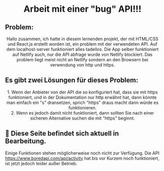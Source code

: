 <h1 align="center">Arbeit mit einer "bug" API!!!</h1> 

## Problem:
<p align="center">Hallo zusammen, ich hatte in diesem lernenden projekt, der mit HTML/CSS und React.js erstellt worden ist, ein problem mit der verwendeten API.
Auf dem localhost-server funktioniert alles tadellos. Die App selber funktioniert auf Netlify auch, nur die API abfrage wurde von Netlify blockiert.
Das problem liegt meist nicht an Netlify sondern an den Browsern bei verwendung von http und https.</p>

## Es gibt zwei Lösungen für dieses Problem:
<p align="center">1. Wenn der Anbieter von der API die so konfiguriert hat, dass sie mit https funktioniert, und in der Dokumentation nur http erwähnt hat, dann könnte man einfach ein "s" dransetzen, sprich "https" draus macht dann würde es funktionieren.<br>
2. Wenn es jedoch damit nicht funktioniert, dann sollten Sie nach einer sicheren Alternative suchen die mit "https" beginnt.</p>

## 🚧 Diese Seite befindet sich aktuell in Bearbeitung.
Einige Funktionen stehen möglicherweise noch nicht zur Verfügung. Die API https://www.boredapi.com/api/activity hat bis vor Kurzem noch funktioniert, ist jetzt jedoch leider außer Betrieb.
